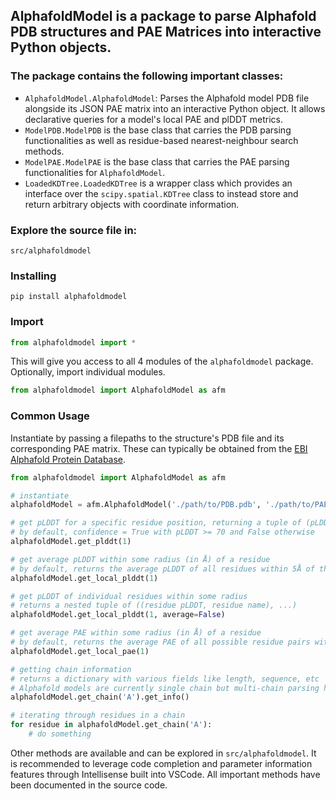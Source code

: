 ## **AlphafoldModel** is a package to parse Alphafold PDB structures and PAE Matrices into interactive Python objects.

### The package contains the following important classes:
- `AlphafoldModel.AlphafoldModel`: Parses the Alphafold model PDB file alongside its JSON PAE matrix into an interactive Python object. It allows declarative queries for a model's local PAE and plDDT metrics.
- `ModelPDB.ModelPDB` is the base class that carries the PDB parsing functionalities as well as residue-based nearest-neighbour search methods.
- `ModelPAE.ModelPAE` is the base class that carries the PAE parsing functionalities for `AlphafoldModel`.
- `LoadedKDTree.LoadedKDTree` is a wrapper class which provides an interface over the `scipy.spatial.KDTree` class to instead store and return arbitrary objects with coordinate information.

### Explore the source file in:
`src/alphafoldmodel`

### Installing
```
pip install alphafoldmodel
```

### Import
```python
from alphafoldmodel import *
```

This will give you access to all 4 modules of the `alphafoldmodel` package. Optionally, import individual modules.
```python
from alphafoldmodel import AlphafoldModel as afm
```

### Common Usage
Instantiate by passing a filepaths to the structure's PDB file and its corresponding PAE matrix. These can typically be obtained from the [EBI Alphafold Protein Database](https://alphafold.ebi.ac.uk/).
```python
from alphafoldmodel import AlphafoldModel as afm

# instantiate
alphafoldModel = afm.AlphafoldModel('./path/to/PDB.pdb', './path/to/PAE.json')

# get pLDDT for a specific residue position, returning a tuple of (pLDDT: float, confidence: boolean)
# by default, confidence = True with pLDDT >= 70 and False otherwise
alphafoldModel.get_plddt(1)

# get average pLDDT within some radius (in Å) of a residue
# by default, returns the average pLDDT of all residues within 5Å of the query
alphafoldModel.get_local_plddt(1)

# get pLDDT of individual residues within some radius
# returns a nested tuple of ((residue pLDDT, residue name), ...)
alphafoldModel.get_local_plddt(1, average=False)

# get average PAE within some radius (in Å) of a residue
# by default, returns the average PAE of all possible residue pairs within 5Å
alphafoldModel.get_local_pae(1)

# getting chain information
# returns a dictionary with various fields like length, sequence, etc
# Alphafold models are currently single chain but multi-chain parsing have been built in for future extensibility
alphafoldModel.get_chain('A').get_info()

# iterating through residues in a chain
for residue in alphafoldModel.get_chain('A'):
    # do something
```

Other methods are available and can be explored in `src/alphafoldmodel`. It is recommended to leverage code completion and parameter information features through Intellisense built into VSCode. All important methods have been documented in the source code.






































